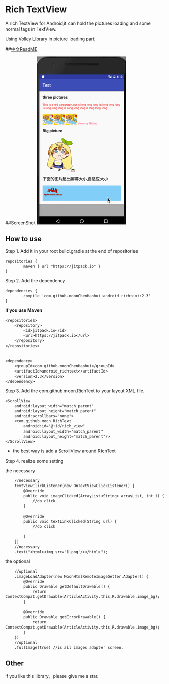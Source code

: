 # Rich TextView

A rich TextView for Android,it can hold the pictures loading and some normal tags in TextView.

Using [Volley Library](https://android.googlesource.com/platform/frameworks/volley) in picture loading part;


##[中文ReadME](/readme-CN.md)



##ScreenShot
![](https://github.com/moonChenHaohui/blog/blob/gh-pages/image/richtext/reflresh.gif)

## How to use




Step 1. Add it in your root build.gradle at the end of repositories

	repositories {
			maven { url "https://jitpack.io" }
	}

Step 2. Add the dependency

	dependencies {
	        compile 'com.github.moonChenHaohui:android_richtext:2.3'
	}
	
**if you use Maven**

    <repositories>
		<repository>
		    <id>jitpack.io</id>
		    <url>https://jitpack.io</url>
		</repository>
	</repositories>
	

	<dependency>
	    <groupId>com.github.moonChenHaohui</groupId>
	    <artifactId>android_richtext</artifactId>
	    <version>2.3</version>
	</dependency>


Step 3. Add the com.github.moon.RichText to your layout XML file.

	<ScrollView
        android:layout_width="match_parent"
        android:layout_height="match_parent"
        android:scrollbars="none">
        <com.github.moon.RichText
            android:id="@+id/rich_view"
            android:layout_width="match_parent"
            android:layout_height="match_parent"/>
    </ScrollView>
* the best way is add a ScrollView around RichText
    
Step 4. realize some setting

the necessary

		//necessary
		textViewClickListener(new OnTextViewClickListener() {
            @Override
            public void imageClicked(ArrayList<String> arrayList, int i) {
                //do click
            }

            @Override
            public void textLinkClicked(String url) {
                //do click

            }
        })
        //necessary
		.text("<html><img src='1.png'/></html>");
		
the optional	
	
        //optional
        .imageLoadAdapter(new MoonHtmlRemoteImageGetter.Adapter() {
            @Override
            public Drawable getDefaultDrawable() {
                return ContextCompat.getDrawable(ArticleActivity.this,R.drawable.image_bg);
            }            

            @Override
            public Drawable getErrorDrawable() {
                return ContextCompat.getDrawable(ArticleActivity.this,R.drawable.image_bg);
            }
        })
        //optional
        .fullImage(true) //is all images adapter screen.   
        
	
## Other
if you like this library，please give me a star.
	